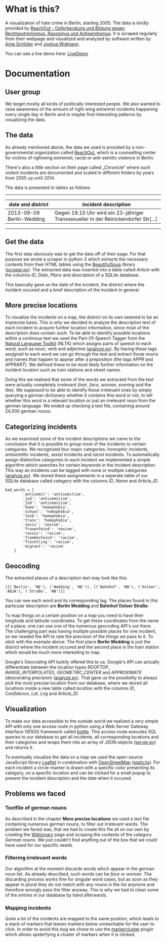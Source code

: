 # What is this?
A visualization of hate crime in Berlin, starting 2005.
The data is kindly provided by [ReachOut - Opferberatung und Bildung gegen Rechtsextremismus, Rassismus und Antisemitismus](http://www.reachoutberlin.de).
It is scraped regularly from their webpage and visualized and analyzed by software written by [Arne Schlüter](https://github.com/aesthaddicts) and [Joshua Widmann](https://github.com/jshwdmnn).

You can see a live demo here: [LiveDemo](http://arne.schlueter.is/working-on/berliner-winter/)

# Documentation
## User group
We target mostly all kinds of politically interested people. We also wanted to raise awareness of the amount of right wing extremist incidents happening every single day in Berlin and to maybe find interesting patterns by visualizing the data.

## The data
As already mentioned above, the data we used is provided by a non-governmental organization called [ReachOut](http://www.reachoutberlin.de), which is a counselling center for victims of rightwing extremist, racist or anti-semitic violence in Berlin.

There's also a little section on their page called „Chronicle“ where such violent incidents are documented and scaled in different folders by years from 2005 up until 2014.

The data is presented in tables as follows:

-------------------------------------------------------------------------------------------------------------------
| date and district         | incident description                                                                |
----------------------------|--------------------------------------------------------------------------------------
| 2013-09-09 Berlin-Wedding | Gegen 19.10 Uhr wird ein 23-jähriger Transsexueller in der Reinickendorfer Str[...] |
-------------------------------------------------------------------------------------------------------------------

## Get the data
The first step obviously was to get the data off of their page. For that purpose we wrote a scraper in python 3 which extracts the necessary contents from their HTML tables using the [BeautifulSoup](http://www.crummy.com/software/BeautifulSoup/) library ([scraper.py](scraper/scraper.py)). The extracted data was inserted into a table called *Article* with the columns *ID*, *Date*, *Place* and *description* of a SQLite database.

This basically gave us the date of the incident, the district where the incident occured and a brief description of the incident in general.

## More precise locations
To visualize the incidents on a map, the district on its own seemed to be an imprecise basis. This is why we decided to analyze the description text of each incident to acquire further location information, since most of the description does contain such. To be able to identify possible locations within a continous text we used the Part-Of-Speech Tagger from the [Natural Language Toolkit](http://www.nltk.org/) (NLTK) which assigns parts of speech to each word, such as noun, verb and adjective ([analyze.py](analyze.py)). By having these tags assigned to each word we can go through the text and extract those nouns and names that happen to appear after a preposition (the tags *APPR* and *APPRART*). We defined these to be most likely further information on the incident location such as train stations and street names.

Doing this we realized that some of the words we extracted from the text were actually completely irrelevant (*hair*, *face*, *woman*, *evening* and the like). We supposed to be able to identify these irrelevant ones by simply querying a german dictionary whether it contains this word or not, to tell whether this word is a relevant location or just an irrelevant noun from the german language. We ended up checking a text file, containing around 24,000 german nouns.

## Categorizing incidents
As we examined some of the incident descriptions we came to the conclusion that it is possible to group most of the incidents to certain categories. We recognized four major categories: *homophic* incidents, *antisemtitic* incidents, *sexist* incidents and *racist* incidents. To automatically assign distinctive categories to each incident we implemented a simple algorithm which searches for certain keywords in the incident description. This way an incidents can be tagged with none or multiple categories ([analyze.py](analyze.py)). We stored these assignements in a seperate table of our SQLite database called *category* with the columns *ID*, *Name* and *Article_ID*.

```
bad_words = {
        'antisemit': 'antisemitism',
        'jud': 'antisemitism',
        'jüd': 'antisemitism',
        'homo': 'homophobia',
        'schwul': 'homophobia',
        'lesb': 'homophobia',
        'trans': 'homophobia',
        'sexis': 'sexism',
        'frauenfeind': 'sexism',
        'rassis': 'racism',
        'fremdenfeind': 'racism',
        'flüchtling': 'racism',
        'migrant': 'racism'
    }
```

## Geocoding
The extracted places of a description text may look like this.
```
[[('Berlin', 'NE'), ('Wedding', 'NE')], [('Bahnhof', 'NN'), ('Osloer', 'ADJA'), ('Straße', 'NN')]]
```

You can see each word and its corresponding tag. The places found in this particular description are **Berlin Wedding** and **Bahnhof Osloer Straße**.

To map things on a certain position on a map you need to have their longitude and latitude coordinates. To get these coordinates from the name of a place, one can use one of the numerous geocoding API's out there. The challenging part was having multiple possible places for one incident, so we needed the API to rate the precision of the things we pass to it. To stick with the example above: The first place **Berlin Wedding** is just the district where the incident occured and the second place is the train station which would be much more interesting to map.

Google's Geocoding API luckily offered this to us. Google's API can actually differentiate between the location types *ROOFTOP*, *RANGE_INTERPOLATED*, *GEOMETRIC_CENTER* and *APPROXIMATE* (descending precision) ([analyze.py](analyze.py)). That gave us the possibility to always pick the most precise location from our database, where we stored all locations inside a new table called *location* with the columns *ID*, *Confidence*, *Lat*, *Lng* and *Article_ID*.

## Visualization
To make our data accessible to the outside world we realized a very simple API with only one access route in python using a Web Server Gateway Interface (WSGI) framework called [bottle](http://bottlepy.org/docs/dev/index.html). This access route executes SQL queries to our database to get all incidents, all corresponding locations and their categories and wraps them into an array of JSON objects ([server.py](server.py)) and returns it.

To eventually visualize the data on a map we used the open-source JavaScript library [Leaflet](http://leafletjs.com/) in combination with [OpenStreetMap](http://www.openstreetmap.org/#map=5/51.500/-0.100) ([static/js](static/js)). For each incident a circle-marker is drawn with a specific color presenting its category, on a specific location and can be clicked for a small popup to present the incident description and the date when it occured.

## Problems we faced
### Textfile of german nouns
As described in the chapter **More precise locations** we used a text file containing numerous german nouns, to filter out irrelevant words. The problem we faced was, that we had to create this file all on our own by crawling the [Wiktionary](http://en.wiktionary.org/w/index.php?title=Category%3AGerman_nouns) page and scraping the contents of the category *German nouns*. We just couldn't find anything out of the box that we could have used for our specific needs.

### Filtering irrelevant words
Our algorithm at the moment discards words which appear in the german noun list. As already described, such words can be *face* or *woman*. The discarding process works fine for singular word cases, but as soon as they appear in plural they do not match with any nouns in the list anymore and therefore wrongly pass the filter anyway. This is why we had to clean some of the entries in our database by hand afterwards.

### Mapping incidents
Quite a lot of the incidents are mapped to the same position, which leads to a stack of markers that leaves markers below unreachable for the user to click. In order to avoid this bug we chose to use the [markercluster](https://github.com/Leaflet/Leaflet.markercluster) plugin which allows spiderfying a cluster of markers when it is clicked.

<!-- In order to set up the tables you have to create them first. This is done quite easily using the `python` interpreter:
```python
from models import *
create_tables()
``` -->